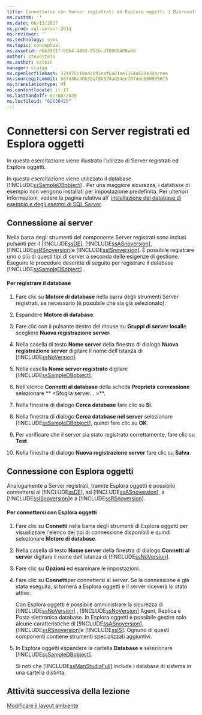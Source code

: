 ```yaml
---
title: Connettersi con Server registrati ed Esplora oggetti | Microsoft Docs
ms.custom: ''
ms.date: 06/13/2017
ms.prod: sql-server-2014
ms.reviewer: ''
ms.technology: ssms
ms.topic: conceptual
ms.assetid: d6b3911f-68b4-4483-831b-df89d6400add
author: stevestein
ms.author: sstein
manager: craigg
ms.openlocfilehash: 374d75c18adc091eaf6a01ae1164a529a34accee
ms.sourcegitcommit: b87d36c46b39af8b929ad94ec707dee8800950f5
ms.translationtype: MT
ms.contentlocale: it-IT
ms.lasthandoff: 02/08/2020
ms.locfileid: "62636425"
---
```

# <a name="connect-with-registered-servers-and-object-explorer"></a>Connettersi con Server registrati ed Esplora oggetti
  In questa esercitazione viene illustrato l'utilizzo di Server registrati ed Esplora oggetti.  
  
 In questa esercitazione viene utilizzato il database [!INCLUDE[ssSampleDBobject](../../includes/sssampledbobject-md.md)] . Per una maggiore sicurezza, i database di esempio non vengono installati per impostazione predefinita. Per ulteriori informazioni, vedere la pagina relativa all' [installazione dei database di esempio e degli esempi di SQL Server](http://sqlserversamples.codeplex.com).  
  
## <a name="connecting-to-servers"></a>Connessione ai server  
 Nella barra degli strumenti del componente Server registrati sono inclusi pulsanti per il [!INCLUDE[ssDE](../../includes/ssde-md.md)], [!INCLUDE[ssASnoversion](../../includes/ssasnoversion-md.md)], [!INCLUDE[ssRSnoversion](../../includes/ssrsnoversion-md.md)]e [!INCLUDE[ssISnoversion](../../includes/ssisnoversion-md.md)]. È possibile registrare uno o più di questi tipi di server a seconda delle esigenze di gestione. Eseguire le procedure descritte di seguito per registrare il database [!INCLUDE[ssSampleDBobject](../../includes/sssampledbobject-md.md)] .  
  
#### <a name="to-register-the-database"></a>Per registrare il database  
  
1.  Fare clic su **Motore di database** nella barra degli strumenti Server registrati, se necessario (è possibile che sia già selezionato).  
  
2.  Espandere **Motore di database**.  
  
3.  Fare clic con il pulsante destro del mouse su **Gruppi di server locali**e scegliere **Nuova registrazione server**.  
  
4.  Nella casella di testo **Nome server** della finestra di dialogo **Nuova registrazione server** digitare il nome dell'istanza di [!INCLUDE[ssNoVersion](../../includes/ssnoversion-md.md)].  
  
5.  Nella casella **Nome server registrato** digitare [!INCLUDE[ssSampleDBobject](../../includes/sssampledbobject-md.md)].  
  
6.  Nell'elenco **Connetti al database** della scheda **Proprietà connessione** selezionare ** \<Sfoglia server... >**.  
  
7.  Nella finestra di dialogo **Cerca database** fare clic su **Sì**.  
  
8.  Nella finestra di dialogo **Cerca database nel server** selezionare [!INCLUDE[ssSampleDBobject](../../includes/sssampledbobject-md.md)], quindi fare clic su **OK**.  
  
9. Per verificare che il server sia stato registrato correttamente, fare clic su **Test**.  
  
10. Nella finestra di dialogo **Nuova registrazione server** fare clic su **Salva**.  
  
## <a name="connecting-with-object-explorer"></a>Connessione con Esplora oggetti  
 Analogamente a Server registrati, tramite Esplora oggetti è possibile connettersi al [!INCLUDE[ssDE](../../includes/ssde-md.md)], ad [!INCLUDE[ssASnoversion](../../includes/ssasnoversion-md.md)], a [!INCLUDE[ssISnoversion](../../includes/ssisnoversion-md.md)]e a [!INCLUDE[ssRSnoversion](../../includes/ssrsnoversion-md.md)].  
  
#### <a name="to-connect-with-object-explorer"></a>Per connettersi con Esplora oggetti  
  
1.  Fare clic su **Connetti** nella barra degli strumenti di Esplora oggetti per visualizzare l'elenco dei tipi di connessione disponibili e quindi selezionare **Motore di database**.  
  
2.  Nella casella di testo **Nome server** della finestra di dialogo **Connetti al server** digitare il nome dell'istanza di [!INCLUDE[ssNoVersion](../../includes/ssnoversion-md.md)].  
  
3.  Fare clic su **Opzioni** ed esaminare le impostazioni.  
  
4.  Fare clic su **Connetti**per connettersi al server. Se la connessione è già stata eseguita, si tornerà a Esplora oggetti e il server riceverà lo stato attivo.  
  
     Con Esplora oggetti è possibile amministrare la sicurezza di [!INCLUDE[ssNoVersion](../../includes/ssnoversion-md.md)] , [!INCLUDE[ssNoVersion](../../includes/ssnoversion-md.md)] Agent, Replica e Posta elettronica database. In Esplora oggetti è possibile gestire solo alcune caratteristiche di [!INCLUDE[ssASnoversion](../../includes/ssasnoversion-md.md)], [!INCLUDE[ssRSnoversion](../../includes/ssrsnoversion-md.md)]e [!INCLUDE[ssIS](../../includes/ssis-md.md)]. Ognuno di questi componenti contiene strumenti specializzati aggiuntivi.  
  
5.  In Esplora oggetti espandere la cartella **Database** e selezionare [!INCLUDE[ssSampleDBobject](../../includes/sssampledbobject-md.md)].  
  
     Si noti che [!INCLUDE[ssManStudioFull](../../includes/ssmanstudiofull-md.md)] include i database di sistema in una cartella distinta.  
  
## <a name="next-task-in-lesson"></a>Attività successiva della lezione  
 [Modificare il layout ambiente](lesson-1-3-change-the-environment-layout.md)  
  
  
